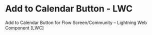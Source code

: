# Add to Calendar Button - LWC
 Add to Calendar Button for Flow Screen/Community – Lightning Web Component [LWC]

